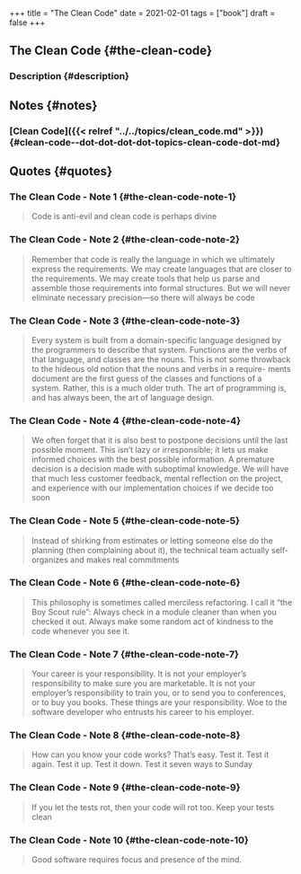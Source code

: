 +++
title = "The Clean Code"
date = 2021-02-01
tags = ["book"]
draft = false
+++

## The Clean Code {#the-clean-code}


### Description {#description}


## Notes {#notes}


### [Clean Code]({{< relref "../../topics/clean_code.md" >}}) {#clean-code--dot-dot-dot-dot-topics-clean-code-dot-md}


## Quotes {#quotes}


### The Clean Code - Note 1 {#the-clean-code-note-1}

> Code is anti-evil and clean code is perhaps divine


### The Clean Code - Note 2 {#the-clean-code-note-2}

> Remember that code is really the language in which we ultimately express the requirements. We may create languages that are closer to the requirements. We may create tools that help us parse and assemble those requirements into formal structures. But we will never eliminate necessary precision—so there will always be code


### The Clean Code - Note 3 {#the-clean-code-note-3}

> Every system is built from a domain-specific language designed by the programmers to describe that system. Functions are the verbs of that language, and classes are the nouns. This is not some throwback to the hideous old notion that the nouns and verbs in a require- ments document are the first guess of the classes and functions of a system. Rather, this is a much older truth. The art of programming is, and has always been, the art of language design.


### The Clean Code - Note 4 {#the-clean-code-note-4}

> We often forget that it is also best to postpone decisions until the last possible moment. This isn’t lazy or irresponsible; it lets us make informed choices with the best possible information. A premature decision is a decision made with suboptimal knowledge. We will have that much less customer feedback, mental reflection on the project, and experience with our implementation choices if we decide too soon


### The Clean Code - Note 5 {#the-clean-code-note-5}

> Instead of shirking from estimates or letting someone else do the planning (then complaining about it), the technical team actually self-organizes and makes real commitments


### The Clean Code - Note 6 {#the-clean-code-note-6}

> This philosophy is sometimes called merciless refactoring. I call it “the Boy Scout rule”: Always check in a module cleaner than when you checked it out. Always make some random act of kindness to the code whenever you see it.


### The Clean Code - Note 7 {#the-clean-code-note-7}

> Your career is your responsibility. It is not your employer’s responsibility to make sure you are marketable. It is not your employer’s responsibility to train you, or to send you to conferences, or to buy you books. These things are your responsibility. Woe to the software developer who entrusts his career to his employer.


### The Clean Code - Note 8 {#the-clean-code-note-8}

> How can you know your code works? That’s easy. Test it. Test it again. Test it up. Test it down. Test it seven ways to Sunday


### The Clean Code - Note 9 {#the-clean-code-note-9}

> If you let the tests rot, then your code will rot too. Keep your tests clean


### The Clean Code - Note 10 {#the-clean-code-note-10}

> Good software requires focus and presence of the mind.